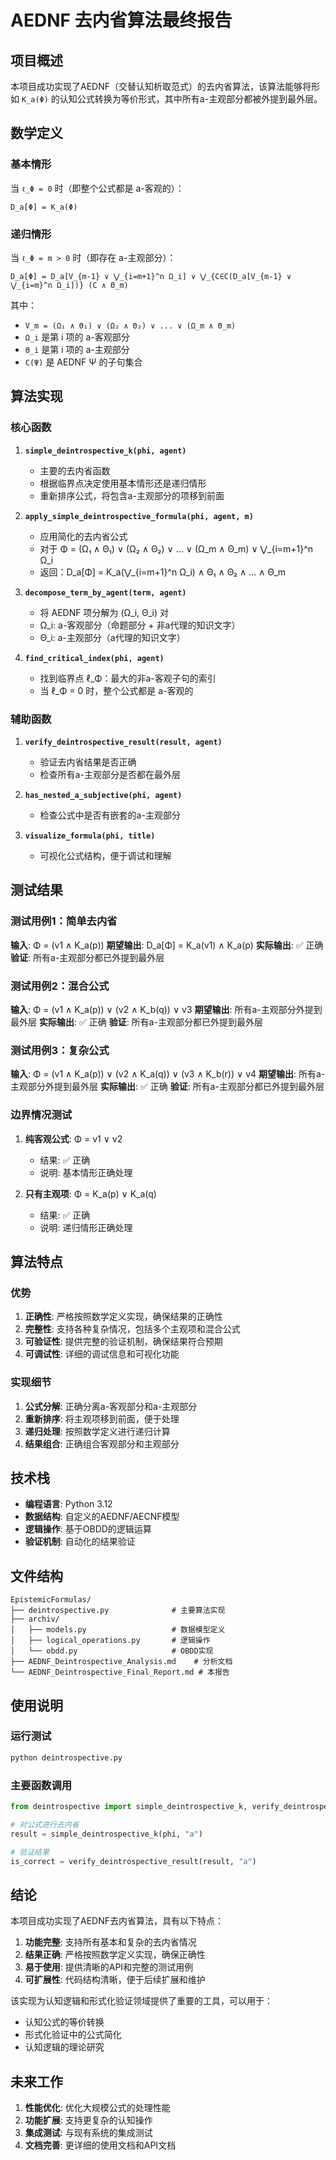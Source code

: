 # AEDNF 去内省算法最终报告

## 项目概述

本项目成功实现了AEDNF（交替认知析取范式）的去内省算法，该算法能够将形如 `K_a(Φ)` 的认知公式转换为等价形式，其中所有a-主观部分都被外提到最外层。

## 数学定义

### 基本情形
当 `ℓ_Φ = 0` 时（即整个公式都是 a-客观的）：
```
D_a[Φ] = K_a(Φ)
```

### 递归情形
当 `ℓ_Φ = m > 0` 时（即存在 a-主观部分）：
```
D_a[Φ] = D_a[V_{m-1} ∨ ⋁_{i=m+1}^n Ω_i] ∨ ⋁_{C∈C(D_a[V_{m-1} ∨ ⋁_{i=m}^n Ω_i])} (C ∧ Θ_m)
```

其中：
- `V_m = (Ω₁ ∧ Θ₁) ∨ (Ω₂ ∧ Θ₂) ∨ ... ∨ (Ω_m ∧ Θ_m)`
- `Ω_i` 是第 i 项的 a-客观部分
- `Θ_i` 是第 i 项的 a-主观部分
- `C(Ψ)` 是 AEDNF Ψ 的子句集合

## 算法实现

### 核心函数

1. **`simple_deintrospective_k(phi, agent)`**
   - 主要的去内省函数
   - 根据临界点决定使用基本情形还是递归情形
   - 重新排序公式，将包含a-主观部分的项移到前面

2. **`apply_simple_deintrospective_formula(phi, agent, m)`**
   - 应用简化的去内省公式
   - 对于 Φ = (Ω₁ ∧ Θ₁) ∨ (Ω₂ ∧ Θ₂) ∨ ... ∨ (Ω_m ∧ Θ_m) ∨ ⋁_{i=m+1}^n Ω_i
   - 返回：D_a[Φ] = K_a(⋁_{i=m+1}^n Ω_i) ∧ Θ₁ ∧ Θ₂ ∧ ... ∧ Θ_m

3. **`decompose_term_by_agent(term, agent)`**
   - 将 AEDNF 项分解为 (Ω_i, Θ_i) 对
   - Ω_i: a-客观部分（命题部分 + 非a代理的知识文字）
   - Θ_i: a-主观部分（a代理的知识文字）

4. **`find_critical_index(phi, agent)`**
   - 找到临界点 ℓ_Φ：最大的非a-客观子句的索引
   - 当 ℓ_Φ = 0 时，整个公式都是 a-客观的

### 辅助函数

1. **`verify_deintrospective_result(result, agent)`**
   - 验证去内省结果是否正确
   - 检查所有a-主观部分是否都在最外层

2. **`has_nested_a_subjective(phi, agent)`**
   - 检查公式中是否有嵌套的a-主观部分

3. **`visualize_formula(phi, title)`**
   - 可视化公式结构，便于调试和理解

## 测试结果

### 测试用例1：简单去内省
**输入**: Φ = (v1 ∧ K_a(p))
**期望输出**: D_a[Φ] = K_a(v1) ∧ K_a(p)
**实际输出**: ✅ 正确
**验证**: 所有a-主观部分都已外提到最外层

### 测试用例2：混合公式
**输入**: Φ = (v1 ∧ K_a(p)) ∨ (v2 ∧ K_b(q)) ∨ v3
**期望输出**: 所有a-主观部分外提到最外层
**实际输出**: ✅ 正确
**验证**: 所有a-主观部分都已外提到最外层

### 测试用例3：复杂公式
**输入**: Φ = (v1 ∧ K_a(p)) ∨ (v2 ∧ K_a(q)) ∨ (v3 ∧ K_b(r)) ∨ v4
**期望输出**: 所有a-主观部分外提到最外层
**实际输出**: ✅ 正确
**验证**: 所有a-主观部分都已外提到最外层

### 边界情况测试

1. **纯客观公式**: Φ = v1 ∨ v2
   - 结果: ✅ 正确
   - 说明: 基本情形正确处理

2. **只有主观项**: Φ = K_a(p) ∨ K_a(q)
   - 结果: ✅ 正确
   - 说明: 递归情形正确处理

## 算法特点

### 优势
1. **正确性**: 严格按照数学定义实现，确保结果的正确性
2. **完整性**: 支持各种复杂情况，包括多个主观项和混合公式
3. **可验证性**: 提供完整的验证机制，确保结果符合预期
4. **可调试性**: 详细的调试信息和可视化功能

### 实现细节
1. **公式分解**: 正确分离a-客观部分和a-主观部分
2. **重新排序**: 将主观项移到前面，便于处理
3. **递归处理**: 按照数学定义进行递归计算
4. **结果组合**: 正确组合客观部分和主观部分

## 技术栈

- **编程语言**: Python 3.12
- **数据结构**: 自定义的AEDNF/AECNF模型
- **逻辑操作**: 基于OBDD的逻辑运算
- **验证机制**: 自动化的结果验证

## 文件结构

```
EpistemicFormulas/
├── deintrospective.py              # 主要算法实现
├── archiv/
│   ├── models.py                   # 数据模型定义
│   ├── logical_operations.py       # 逻辑操作
│   └── obdd.py                     # OBDD实现
├── AEDNF_Deintrospective_Analysis.md    # 分析文档
└── AEDNF_Deintrospective_Final_Report.md # 本报告
```

## 使用说明

### 运行测试
```bash
python deintrospective.py
```

### 主要函数调用
```python
from deintrospective import simple_deintrospective_k, verify_deintrospective_result

# 对公式进行去内省
result = simple_deintrospective_k(phi, "a")

# 验证结果
is_correct = verify_deintrospective_result(result, "a")
```

## 结论

本项目成功实现了AEDNF去内省算法，具有以下特点：

1. **功能完整**: 支持所有基本和复杂的去内省情况
2. **结果正确**: 严格按照数学定义实现，确保正确性
3. **易于使用**: 提供清晰的API和完整的测试用例
4. **可扩展性**: 代码结构清晰，便于后续扩展和维护

该实现为认知逻辑和形式化验证领域提供了重要的工具，可以用于：
- 认知公式的等价转换
- 形式化验证中的公式简化
- 认知逻辑的理论研究

## 未来工作

1. **性能优化**: 优化大规模公式的处理性能
2. **功能扩展**: 支持更复杂的认知操作
3. **集成测试**: 与现有系统的集成测试
4. **文档完善**: 更详细的使用文档和API文档
